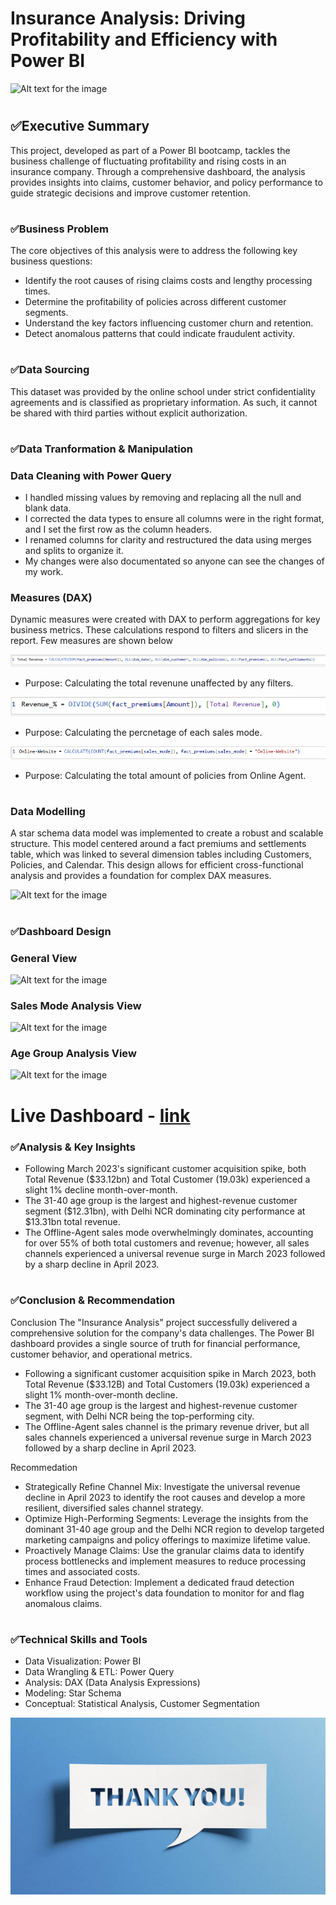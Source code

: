 # Insurance Analysis: Driving Profitability and Efficiency with Power BI

![Alt text for the image](https://github.com/Hammed-Hassan/Insurance_Data_Analysis___Power-BI/blob/main/Front%20Page.png)

#
## ✅Executive Summary
This project, developed as part of a Power BI bootcamp, tackles the business challenge of fluctuating profitability and rising costs in an insurance company. Through a comprehensive dashboard, the analysis provides insights into claims, customer behavior, and policy performance to guide strategic decisions and improve customer retention.

#
### ✅Business Problem
The core objectives of this analysis were to address the following key business questions:
- Identify the root causes of rising claims costs and lengthy processing times.
- Determine the profitability of policies across different customer segments.
- Understand the key factors influencing customer churn and retention.
- Detect anomalous patterns that could indicate fraudulent activity.

#
### ✅Data Sourcing 
This dataset was provided by the online school under strict confidentiality agreements and is classified as proprietary information. As such, it cannot be shared with third parties without explicit authorization.

#
### ✅Data Tranformation & Manipulation
### Data Cleaning with Power Query
- I handled missing values by removing and replacing all the null and blank data.
- I corrected the data types to ensure all columns were in the right format, and I set the first row as the column headers.
- I renamed columns for clarity and restructured the data using merges and splits to organize it.
- My changes were also documentated so anyone can see the changes of my work.
### Measures (DAX)
Dynamic measures were created with DAX to perform aggregations for key business metrics. These calculations respond to filters and slicers in the report. Few measures are shown below

  ![Alt text for the image](https://github.com/Hammed-Hassan/Insurance_Data_Analysis/blob/main/I1.png)
  - Purpose: Calculating the total revenune unaffected by any filters.

  ![Alt text for the image](https://github.com/Hammed-Hassan/Insurance_Data_Analysis/blob/main/I2.png)
  - Purpose: Calculating the percnetage of each sales mode.
    
  ![Alt text for the image](https://github.com/Hammed-Hassan/Insurance_Data_Analysis/blob/main/I3.png)
  - Purpose: Calculating the total amount of policies from Online Agent.
#
### Data Modelling 
A star schema data model was implemented to create a robust and scalable structure. This model centered around a fact premiums and settlements table, which was linked to several dimension tables including Customers, Policies, and Calendar. This design allows for efficient cross-functional analysis and provides a foundation for complex DAX measures.

![Alt text for the image](https://github.com/Midoford/Insurance-Data-Analysis-Dashboard/blob/main/201.png)


# 
### ✅Dashboard Design
### General View
![Alt text for the image](https://github.com/Midoford/Insurance-Data-Analysis-Dashboard/blob/main/202.png)
### Sales Mode Analysis View
![Alt text for the image](https://github.com/Midoford/Insurance-Data-Analysis-Dashboard/blob/main/203.png)
### Age Group Analysis View
![Alt text for the image](https://github.com/Midoford/Insurance-Data-Analysis-Dashboard/blob/main/204.png)

# Live Dashboard - [link](https://app.powerbi.com/view?r=eyJrIjoiMWM4MDM5NzItZDZkZS00NDUyLTliMDMtYzg5Njc1ZjE1ZjdhIiwidCI6IjAwMGRiMTM4LTRjODAtNDc0MC04NDY4LTFiYmMxN2Y5ZTNlYSJ9)

### ✅Analysis & Key Insights
- Following March 2023's significant customer acquisition spike, both Total Revenue ($33.12bn) and Total Customer (19.03k) experienced a slight 1% decline month-over-month.
- The 31-40 age group is the largest and highest-revenue customer segment ($12.31bn), with Delhi NCR dominating city performance at $13.31bn total revenue.
- The Offline-Agent sales mode overwhelmingly dominates, accounting for over 55% of both total customers and revenue; however, all sales channels experienced a universal revenue surge in March 2023 followed by a sharp decline in April 2023.

#
### ✅Conclusion & Recommendation 
Conclusion
The "Insurance Analysis" project successfully delivered a comprehensive solution for the company's data challenges. The Power BI dashboard provides a single source of truth for financial performance, customer behavior, and operational metrics.
- Following a significant customer acquisition spike in March 2023, both Total Revenue ($33.12B) and Total Customers (19.03k) experienced a slight 1% month-over-month decline.
- The 31-40 age group is the largest and highest-revenue customer segment, with Delhi NCR being the top-performing city.
- The Offline-Agent sales channel is the primary revenue driver, but all sales channels experienced a universal revenue surge in March 2023 followed by a sharp decline in April 2023.
  
Recommedation
- Strategically Refine Channel Mix: Investigate the universal revenue decline in April 2023 to identify the root causes and develop a more resilient, diversified sales channel strategy.
- Optimize High-Performing Segments: Leverage the insights from the dominant 31-40 age group and the Delhi NCR region to develop targeted marketing campaigns and policy offerings to maximize lifetime value.
- Proactively Manage Claims: Use the granular claims data to identify process bottlenecks and implement measures to reduce processing times and associated costs.
- Enhance Fraud Detection: Implement a dedicated fraud detection workflow using the project's data foundation to monitor for and flag anomalous claims.

# 
### ✅Technical Skills and Tools
- Data Visualization: Power BI
- Data Wrangling & ETL: Power Query
- Analysis: DAX (Data Analysis Expressions)
- Modeling: Star Schema
- Conceptual: Statistical Analysis, Customer Segmentation

![Alt text for the image](https://github.com/Hammed-Hassan/AtliQ_Consumer_Electronics_Analysis/blob/main/istockphoto-1397892955-612x612.jpg)



